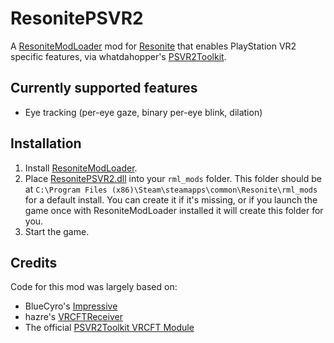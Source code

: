 # ResonitePSVR2

A [ResoniteModLoader](https://github.com/resonite-modding-group/ResoniteModLoader) mod for [Resonite](https://resonite.com/) that enables PlayStation VR2 specific features, via whatdahopper's [PSVR2Toolkit](https://github.com/BnuuySolutions/PSVR2Toolkit).

## Currently supported features
- Eye tracking (per-eye gaze, binary per-eye blink, dilation)

## Installation
1. Install [ResoniteModLoader](https://github.com/resonite-modding-group/ResoniteModLoader).
1. Place [ResonitePSVR2.dll](https://github.com/tabithamoon/ResonitePSVR2/releases/latest/download/ExampleModName.dll) into your `rml_mods` folder. This folder should be at `C:\Program Files (x86)\Steam\steamapps\common\Resonite\rml_mods` for a default install. You can create it if it's missing, or if you launch the game once with ResoniteModLoader installed it will create this folder for you.
1. Start the game.

## Credits
Code for this mod was largely based on:
- BlueCyro's [Impressive](https://github.com/BlueCyro/Impressive)
- hazre's [VRCFTReceiver](https://github.com/hazre/VRCFTReceiver)
- The official [PSVR2Toolkit VRCFT Module](https://github.com/BnuuySolutions/PSVR2Toolkit.VRCFT)